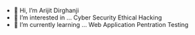 - 👋 Hi, I’m Arijit Dirghanji
- 👀 I’m interested in ... Cyber Security Ethical Hacking
- 🌱 I’m currently learning ... Web Application Pentration Testing
<!-- - 💞️ I’m looking to collaborate on ...
- 📫 How to reach me ...
 -->
<!---
ArIjIT8372/ArIjIT8372 is a ✨ special ✨ repository because its `README.md` (this file) appears on your GitHub profile.
You can click the Preview link to take a look at your changes.
--->
